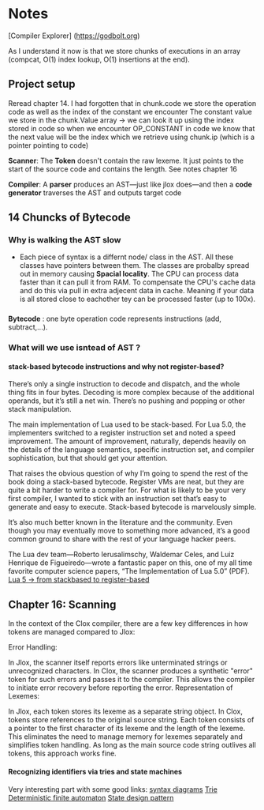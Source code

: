 # Notes

<!-- TODO:  interpret function vm.c -->


[Compiler Explorer] (https://godbolt.org) 


As I understand it now is that we store chunks of executions in an array (compcat, O(1) index lookup, O(1) insertions at the end).

## Project setup

<!-- TODO: -->
Reread chapter 14. I had forgotten that in chunk.code we store the operation code as well as the index of the constant we encounter
The constant value we store in the chunk.Value array -> we can look it up using the index stored in code 
so when we encounter OP_CONSTANT in code we know that the next value will be the index which we retrieve using chunk.ip (which is a pointer pointing to code)

__Scanner__: The __Token__ doesn't contain the raw lexeme. It just points to the start of the source code and contains the length. See notes chapter 16

__Compiler__: A __parser__ produces an AST—just like jlox does—and then a __code generator__ traverses the AST and outputs target code

## 14 Chuncks of Bytecode

### Why is walking the AST slow
- Each piece of syntax is a differnt node/ class in the AST. All these classes have pointers between them. The classes are probalby spread out in memory causing __Spacial locality__. The CPU can process data faster than it can pull it from RAM. To compensate the CPU's cache data and do this via pull in extra adjecent data in cache. Meaning if your data is all stored close to eachother tey can be processed faster (up to 100x).

### 
__Bytecode__ : one byte operation code represents instructions (add, subtract,...).


### What will we use isntead of __AST__ ?

#### __stack-based__ bytecode instructions and why not __register-based__?
There’s only a single instruction to decode and dispatch, and the whole thing fits in four bytes. Decoding is more complex because of the additional operands, but it’s still a net win. There’s no pushing and popping or other stack manipulation.

The main implementation of Lua used to be stack-based. For Lua 5.0, the implementers switched to a register instruction set and noted a speed improvement. The amount of improvement, naturally, depends heavily on the details of the language semantics, specific instruction set, and compiler sophistication, but that should get your attention.

That raises the obvious question of why I’m going to spend the rest of the book doing a stack-based bytecode. Register VMs are neat, but they are quite a bit harder to write a compiler for. For what is likely to be your very first compiler, I wanted to stick with an instruction set that’s easy to generate and easy to execute. Stack-based bytecode is marvelously simple.

It’s also much better known in the literature and the community. Even though you may eventually move to something more advanced, it’s a good common ground to share with the rest of your language hacker peers.

The Lua dev team—Roberto Ierusalimschy, Waldemar Celes, and Luiz Henrique de Figueiredo—wrote a fantastic paper on this, one of my all time favorite computer science papers, “The Implementation of Lua 5.0” (PDF).
[Lua 5 -> from stackbased to register-based](https://www.lua.org/doc/jucs05.pdf)

## Chapter 16: Scanning

In the context of the Clox compiler, there are a few key differences in how tokens are managed compared to Jlox:

Error Handling:

In Jlox, the scanner itself reports errors like unterminated strings or unrecognized characters.
In Clox, the scanner produces a synthetic "error" token for such errors and passes it to the compiler. This allows the compiler to initiate error recovery before reporting the error.
Representation of Lexemes:

In Jlox, each token stores its lexeme as a separate string object.
In Clox, tokens store references to the original source string. Each token consists of a pointer to the first character of its lexeme and the length of the lexeme. This eliminates the need to manage memory for lexemes separately and simplifies token handling. As long as the main source code string outlives all tokens, this approach works fine.

#### Recognizing identifiers via tries and state machines
Very interesting part with some good links:
[syntax diagrams](https://en.wikipedia.org/wiki/Syntax_diagram)
[Trie](https://en.wikipedia.org/wiki/Trie)
[Deterministic finite automaton](https://en.wikipedia.org/wiki/Deterministic_finite_automaton)
[State design pattern](https://gameprogrammingpatterns.com/state.html)
